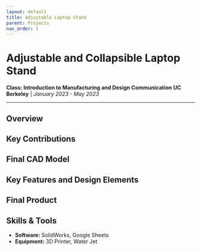 ```yaml
---
layout: default
title: Adjustable Laptop Stand
parent: Projects
nav_order: 1
---
```


# Adjustable and Collapsible Laptop Stand
**Class: Introduction to Manufacturing and Design Communication**
**UC Berkeley** | *January 2023 - May 2023*

---

## Overview

## Key Contributions

## Final CAD Model

## Key Features and Design Elements

## Final Product

## Skills & Tools
- **Software:** SolidWorks, Google Sheets
- **Equipment:** 3D Printer, Water Jet